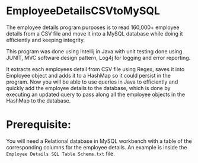 # EmployeeDetailsCSVtoMySQL

The employee details program purposes is to read 160,000+ employee details from a CSV file and move it into a 
MySQL database while doing it efficiently and keeping integrity. 

This program was done using Intellij in Java with unit testing done using JUNIT, MVC software design pattern, Log4j for logging 
and error reporting. 

It extracts each employees detail from CSV file using Regex, saves it into Employee object and adds it to a HashMap so it could 
persist in the program.  Now you will be able to use queries in Java to efficiently and quickly add the employee details to the database, 
which is done by executing an updated query to pass along all the employee objects in the HashMap to the database.

# Prerequisite:
You will need a Relational database in MySQL workbench with a table of the corresponding columns for the employee details. An example is inside the `Employee Details SQL Table Schema.txt` file.

